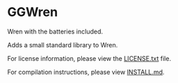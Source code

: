 # GGWren

Wren with the batteries included.

Adds a small standard library to Wren.

For license information, please view the [LICENSE.txt](./LICENSE.txt) file.

For compilation instructions, please view [INSTALL.md](./INSTALL.md).
